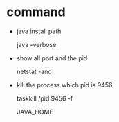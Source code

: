 # command

- java install path

  java -verbose

- show all port and the pid

  netstat -ano

- kill the process which pid is 9456

  taskkill /pid 9456 -f

  JAVA_HOME


